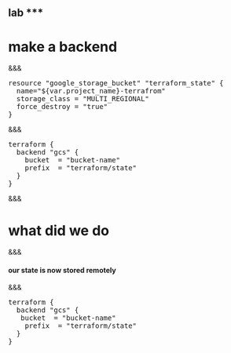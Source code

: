<!-- .slide: data-background="#b50152" -->
## lab ***
# make a backend
&&&
<pre>
resource "google_storage_bucket" "terraform_state" {
  name="${var.project_name}-terrafrom"
  storage_class = "MULTI_REGIONAL"
  force_destroy = "true"
}
</pre>
&&&
<pre>
terraform {
  backend "gcs" {
    bucket  = "bucket-name"
    prefix  = "terraform/state"
  }
}
</pre>
&&&
# what did we do
&&&
#### our state is now stored remotely
&&&
<pre>
<span class="fragment highlight-current-green">terraform</span> {
  <span class="fragment highlight-current-green">backend</span> <span class="fragment highlight-current-green">"gcs"</span> {
   <span class="fragment highlight-current-green">bucket  = "bucket-name"</span>
   <span class="fragment highlight-current-green"> prefix  = "terraform/state"</span>
  }
}
</pre>
